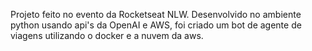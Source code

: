 Projeto feito no evento da Rocketseat NLW. Desenvolvido no ambiente python usando api's da OpenAI e AWS, foi criado um bot de agente de viagens utilizando o docker e a nuvem da aws.
